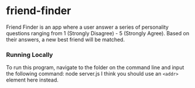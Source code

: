 # friend-finder

Friend Finder is an app where a user answer a series of personality questions ranging from 1 (Strongly Disagree) - 5 (Strongly Agree). Based on their answers, a new best friend will be matched.

### Running Locally

To run this program, navigate to the folder on the command line and input the following command: node server.js
I think you should use an
`<addr>` element here instead.